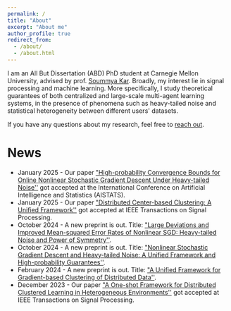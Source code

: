 ```yaml
---
permalink: /
title: "About"
excerpt: "About me"
author_profile: true
redirect_from: 
  - /about/
  - /about.html
---
```


I am an All But Dissertation (ABD) PhD student at Carnegie Mellon University, advised by prof. [Soummya Kar](https://users.ece.cmu.edu/~soummyak/index.html). Broadly, my interest lie in signal processing and machine learning. More specifically, I study theoretical guarantees of both centralized and large-scale multi-agent learning systems, in the presence of phenomena such as heavy-tailed noise and statistical heterogeneity between different users' datasets.
 
If you have any questions about my research, feel free to [reach out](mailto:aarmacki@andrew.cmu.edu).

News
====
* January 2025 - Our paper ["High-probability Convergence Bounds for Online Nonlinear Stochastic Gradient Descent Under Heavy-tailed Noise''](https://arxiv.org/abs/2410.13954) got accepted at the International Conference on Artificial Intelligence and Statistics (AISTATS).
* January 2025 - Our paper ["Distributed Center-based Clustering: A Unified Framework''](https://arxiv.org/abs/2402.01302) got accepted at IEEE Transactions on Signal Processing.
* October 2024 - A new preprint is out. Title: ["Large Deviations and Improved Mean-squared Error Rates of Nonlinear SGD: Heavy-tailed Noise and Power of Symmetry''](https://arxiv.org/abs/2410.15637).
* October 2024 - A new preprint is out. Title: ["Nonlinear Stochastic Gradient Descent and Heavy-tailed Noise: A Unified Framework and High-probability Guarantees''](https://arxiv.org/abs/2410.13954).
* February 2024 - A new preprint is out. Title: ["A Unified Framework for Gradient-based Clustering of Distributed Data''](https://arxiv.org/abs/2402.01302).
* December 2023 - Our paper ["A One-shot Framework for Distributed Clustered Learning in Heterogeneous Environments''](https://arxiv.org/abs/2209.10866) got accepted at IEEE Transactions on Signal Processing.
